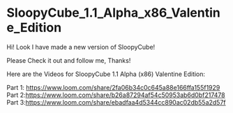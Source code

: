 # SloopyCube_1.1_Alpha_x86_Valentine_Edition

Hi! Look I have made a new version of SloopyCube!

Please Check it out and follow me, Thanks!

Here are the Videos for SloopyCube 1.1 Alpha (x86) Valentine Edition:
  
  Part 1: https://www.loom.com/share/2fa06b34c0c645a88e166ffa155f1929
  Part 2:https://www.loom.com/share/b26a87294af54c50953ab6d0bf217478
  Part 3:https://www.loom.com/share/ebadfaa4d5344cc890ac02db55a2d57f
  
